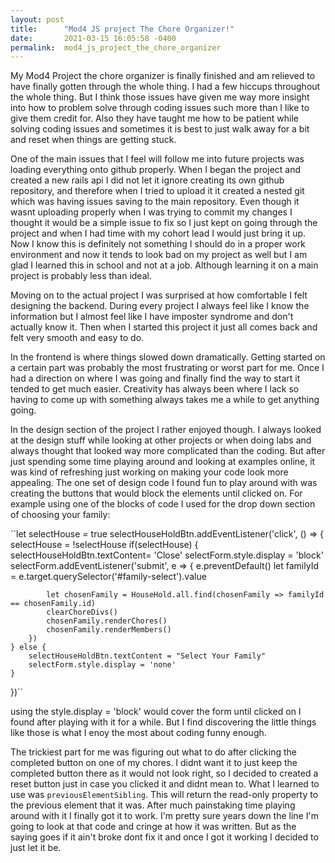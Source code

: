 ```yaml
---
layout: post
title:      "Mod4 JS project The Chore Organizer!"
date:       2021-03-15 16:05:58 -0400
permalink:  mod4_js_project_the_chore_organizer
---
```




My Mod4 Project the chore organizer is finally finished and am relieved to have finally gotten through the whole thing. I had a few hiccups throughout the whole thing. But I think those issues have given me way more insight into how to problem solve through coding issues such more than I like to give them credit for. Also they have taught me how to be patient while solving coding issues and sometimes it is best to just walk away for a bit and reset when things are getting stuck.

One of the main issues that I feel will follow me into future projects was loading everything onto github properly. When I began the project and created a new rails api I did not let it ignore creating its own github repository, and therefore when I tried to upload it it created a nested git which was having issues saving to the main repository. Even though it wasnt uploading properly when I was trying to commit my changes I thought it would be a simple issue to fix so I just kept on going through the project and when I had time with my cohort lead I would just bring it up. Now I know this is definitely not something I should do in a proper work environment and now it tends to look bad on my project as well but I am glad I learned this in school and not at a job. Although learning it on a main project is probably less than ideal.

Moving on to the actual project I was surprised at how comfortable I felt designing the backend. During every project I always feel like I know the information but I almost feel like I have imposter syndrome and don't actually know it. Then when I started this project it just all comes back and felt very smooth and easy to do. 

In the frontend is where things slowed down dramatically. Getting started on a certain part was probably the most frustrating or worst part for me. Once I had a direction on where I was going and finally find the way to start it tended to get much easier. Creativity has always been where I lack so having to come up with something always takes me a while to get anything going.

In the design section of the project I rather enjoyed though. I always looked at the design stuff while looking at other projects or when doing labs and always thought that looked way more complicated than the coding. But after just spending some time playing around and looking at examples online, it was kind of refreshing just working on making your code look more appealing. The one set of design code I found fun to play around with was creating the buttons that would block the elements until clicked on. For example using one of the blocks of code I used for the drop down section of choosing your family:

``let selectHouse = true
selectHouseHoldBtn.addEventListener('click', () => {
    selectHouse = !selectHouse
    if(selectHouse) {
        selectHouseHoldBtn.textContent= 'Close'
        selectForm.style.display = 'block'
        selectForm.addEventListener('submit', e => {
            e.preventDefault()
            let familyId = e.target.querySelector('#family-select').value

            let chosenFamily = HouseHold.all.find(chosenFamily => familyId == chosenFamily.id)
            clearChoreDivs()
            chosenFamily.renderChores()
            chosenFamily.renderMembers()
        })
    } else {
        selectHouseHoldBtn.textContent = "Select Your Family"
        selectForm.style.display = 'none'
    }
})``

using the style.display = 'block' would cover the form until clicked on I found after playing with it for a while. But I find discovering the little things like those is what I enoy the most about coding funny enough.

The trickiest part for me was figuring out what to do after clicking the completed button on one of my chores. I didnt want it to just keep the completed button there as it would not look right, so I decided to created a reset button just in case you clicked it and didnt mean to. What I learned to use was ``previousElementSibling``. This will return the read-only property to the previous element that it was. After much painstaking time playing around with it I finally got it to work. I'm pretty sure years down the line I'm going to look at that code and cringe at how it was written. But as the saying goes if it ain't broke dont fix it and once I got it working I decided to just let it be.
